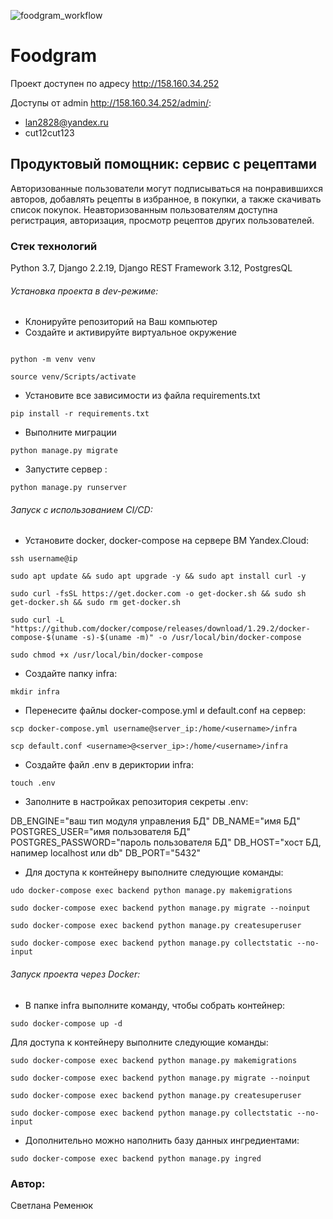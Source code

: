 ![foodgram_workflow](https://github.com/LanaRemenyuk/foodgram-project-react/actions/workflows/foodgram_workflow.yml/badge.svg)

# Foodgram

Проект доступен по адресу http://158.160.34.252

Доступы от admin http://158.160.34.252/admin/:
- lan2828@yandex.ru
- cut12cut123

## Продуктовый помощник: сервис с рецептами

Авторизованные пользователи могут подписываться на понравившихся авторов, 
добавлять рецепты в избранное, в покупки, а также скачивать список покупок. 
Неавторизованным пользователям доступна регистрация, авторизация, просмотр рецептов других 
пользователей.

### Стек технологий
Python 3.7, Django 2.2.19, Django REST Framework 3.12, PostgresQL

###### Установка проекта в dev-режиме:
- Клонируйте репозиторий на Ваш компьютер
- Создайте и активируйте виртуальное окружение
```

python -m venv venv

source venv/Scripts/activate
``` 
-  Установите все зависимости из файла requirements.txt
```
pip install -r requirements.txt
``` 
- Выполните миграции
```
python manage.py migrate
``` 
- Запустите сервер :
```
python manage.py runserver
```
###### Запуск с использованием CI/CD:
- Установите docker, docker-compose на сервере ВМ Yandex.Cloud:

```ssh username@ip```

```sudo apt update && sudo apt upgrade -y && sudo apt install curl -y```

```sudo curl -fsSL https://get.docker.com -o get-docker.sh && sudo sh get-docker.sh && sudo rm get-docker.sh```

```sudo curl -L "https://github.com/docker/compose/releases/download/1.29.2/docker-compose-$(uname -s)-$(uname -m)" -o /usr/local/bin/docker-compose```

```sudo chmod +x /usr/local/bin/docker-compose```

- Создайте папку infra:

```mkdir infra```

- Перенесите файлы docker-compose.yml и default.conf на сервер:

```scp docker-compose.yml username@server_ip:/home/<username>/infra```

```scp default.conf <username>@<server_ip>:/home/<username>/infra```

- Создайте файл .env в дериктории infra:

```touch .env```

- Заполните в настройках репозитория секреты .env:

DB_ENGINE="ваш тип модуля управления БД"
DB_NAME="имя БД"
POSTGRES_USER="имя пользователя БД"
POSTGRES_PASSWORD="пароль пользователя БД"
DB_HOST="хост БД, напимер localhost или db"
DB_PORT="5432"

- Для доступа к контейнеру выполните следующие команды:

```udo docker-compose exec backend python manage.py makemigrations```

```sudo docker-compose exec backend python manage.py migrate --noinput```

```sudo docker-compose exec backend python manage.py createsuperuser```

```sudo docker-compose exec backend python manage.py collectstatic --no-input```

###### Запуск проекта через Docker:

- В папке infra выполните команду, чтобы собрать контейнер:

```sudo docker-compose up -d```

Для доступа к контейнеру выполните следующие команды:

```sudo docker-compose exec backend python manage.py makemigrations```

```sudo docker-compose exec backend python manage.py migrate --noinput```

```sudo docker-compose exec backend python manage.py createsuperuser```

```sudo docker-compose exec backend python manage.py collectstatic --no-input```

- Дополнительно можно наполнить базу данных ингредиентами:

```sudo docker-compose exec backend python manage.py ingred```


### Автор:
Светлана Ременюк



